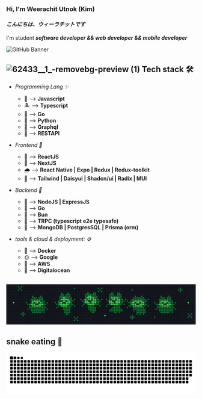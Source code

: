 <h3>Hi, I'm Weerachit Utnok (Kim)</h3>
<h4><strong><i>こんにちは、ウィーラチットです</i></strong></h4>
<p>
  I'm student <strong><i> software developer && web developer && mobile developer </i></strong>
</p>


<!--- --------------------------------------------------------------------------------
---------------------------------------------------------------------- -->
<!--- -- Custom Designed Banner ---------------------------------------------------------------------------------------------------------------------------- -->
<!--- ![GitHub Banner](https://github.com/HakimIno/HakimIno/assets/78003589/14fce0ec-b1d2-49b1-847d-dbc46c89019f) ------------------------------------------------------------------------------------------------------------------------------------------------------ -->

![GitHub Banner](https://github.com/HakimIno/HakimIno/assets/78003589/240defe8-4629-4246-b4a4-f90d6ad171a7)

<!--- ------------------------------------------------------------------------------------------------------------------------------------------------------ -->
<!--- -- tech stack ----------------------------------------------------------------------------------------------------------------------------- -->
<!--- ------------------------------------------------------------------------
------------------------------------------------------------------------------ -->

## ![62433__1_-removebg-preview (1)](https://github.com/HakimIno/HakimIno/assets/78003589/5811c9b7-aaf7-4dcb-b697-0f3033f2d3db) Tech stack 🛠 

 - *Programming Lang ✨*
   - 🛵 --> <strong>Javascript</strong>
   - 🏝️ --> <strong>Typescript</strong>
   - 🪼 --> <strong>Go</strong>
   - 🐍 --> <strong>Python</strong>
   - 👾 --> <strong>Graphql</strong>
   - 👑 --> <strong>RESTAPI</strong>
   
        
 - *Frontend 🎨*
   - 🎃 --> <strong>ReactJS</strong>
   - 🦄 --> <strong>NextJS</strong>
   - 🌧️ --> <strong>React Native | Expo | Redux | Redux-toolkit</strong>
   - 🐼 --> <strong>Tailwind | Daisyui | Shadcn/ui | Radix | MUI </strong>
	 
 - *Backend 👀*
   - 🌵 --> <strong>NodeJS | ExpressJS</strong>
   - 🪼 --> <strong>Go</strong>
   - 🧄 --> <strong>Bun</strong>
   - 🦖 --> <strong>TRPC (typescript e2e typesafe)</strong>
   - 🌳 --> <strong>MongoDB | PostgresSQL | Prisma (orm) </strong> 

- *tools & cloud & deployment: ⚙️*
   - 🐳 --> <strong>Docker</strong> 
   - 🌞 --> <strong>Google</strong> 
   - 🦁 --> <strong>AWS</strong> 
   - 🐬 --> <strong>Digitalocean</strong> 

<!--- ------------------------------------------------------------------------------------------------------------------------------------------------------ -->
<!--- -- tech stack ----------------------------------------------------------------------------------------------------------------------------- -->
<!--- ------------------------------------------------------------------------------------------------------------------------------------------------------ -->
##
![GitHub Banner](https://github.com/virtualvivek/virtualvivek/blob/main/assets/anim_octo_dark.gif?raw=true)
##
## snake eating 🐍
![github-contribution-grid-snake](https://raw.githubusercontent.com/platane/platane/output/github-contribution-grid-snake-dark.svg)
##

